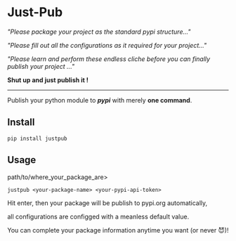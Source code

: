 # Just-Pub
*"Please package your project as the standard pypi structure..."*

*"Please fill out all the configurations as it required for your project..."*

*"Please learn and perform these endless cliche before you can finally publish your project ..."*

**Shut up and just publish it !**

---

Publish your python module to ***pypi*** with merely **one command**. 

## Install
```
pip install justpub
```

## Usage
path/to/where_your_package_are>
```
justpub <your-package-name> <your-pypi-api-token>
```

Hit enter, then your package will be publish to pypi.org automatically, 

all configurations are configged with a meanless default value.

You can complete your package information anytime you want (or never 😈)!
